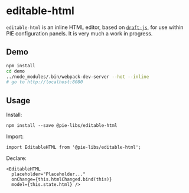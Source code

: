 # editable-html

`editable-html` is an inline HTML editor, based on [`draft-js`](https://github.com/facebook/draft-js), for use within PIE configuration panels. It is very much a work in progress.


## Demo 

```bash
npm install 
cd demo
../node_modules/.bin/webpack-dev-server --hot --inline
# go to http://localhost:8080
```

## Usage

Install:

    npm install --save @pie-libs/editable-html


Import:

    import EditableHTML from '@pie-libs/editable-html';


Declare:

    <EditableHTML 
      placeholder="Placeholder..."
      onChange={this.htmlChanged.bind(this)} 
      model={this.state.html} />